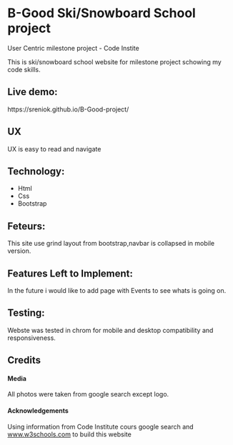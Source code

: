 <h1>B-Good Ski/Snowboard School project</h1>

User Centric milestone project - Code Instite

This is ski/snowboard school website for milestone project schowing my code skills.

<h2>Live demo:</h2>
https://sreniok.github.io/B-Good-project/

<h2>UX</h2>
UX is easy to read and navigate

<h2>Technology:</h2>

<ul>
<li>Html</li>
<li>Css</li>
<li>Bootstrap</li>
</ul>

<h2>Feteurs:</h2>

This site use grind layout from bootstrap,navbar is collapsed in mobile version.


<h2>Features Left to Implement:</h2>

In the future i would like to add page with Events to see whats is going on.

<h2>Testing:</h2>

Webste was tested in chrom for mobile and desktop compatibility and responsiveness. 

<h2>Credits</h2>

<h4>Media</h4>
All photos were taken from google search except logo.

<h4>Acknowledgements</h4>

Using information from Code Institute cours google search and www.w3schools.com to build this website